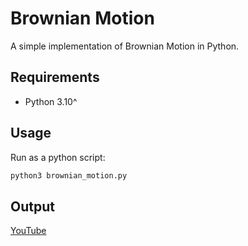 # Brownian Motion
A simple implementation of Brownian Motion in Python.

## Requirements
* Python 3.10^

## Usage
Run as a python script:
```bash
python3 brownian_motion.py
```
## Output
[YouTube](https://youtu.be/1DBV0h5H9Ek)
